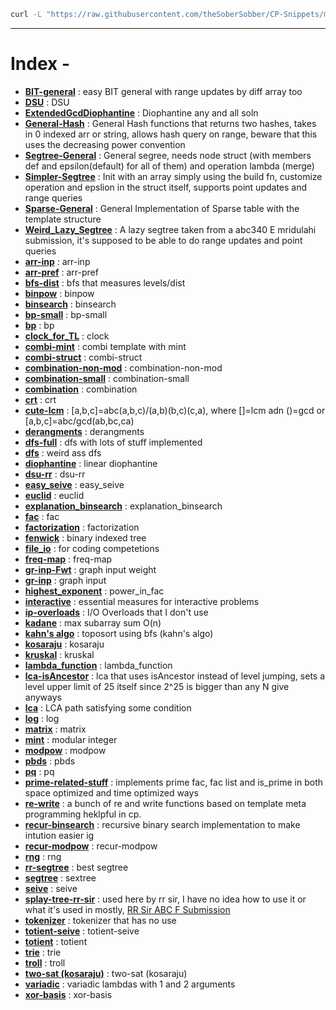 ```bash
curl -L "https://raw.githubusercontent.com/theSoberSobber/CP-Snippets/main/snippets.json" > snippets.json
```
---
# Index - 


- **[BIT-general](https://github.com/theSoberSobber/CP-Snippets/blob/main/snippets.json#L2)** : easy BIT general with range updates by diff array too 
- **[DSU](https://github.com/theSoberSobber/CP-Snippets/blob/main/snippets.json#L74)** : DSU 
- **[ExtendedGcdDiophantine](https://github.com/theSoberSobber/CP-Snippets/blob/main/snippets.json#L109)** : Diophantine any and all soln 
- **[General-Hash](https://github.com/theSoberSobber/CP-Snippets/blob/main/snippets.json#L231)** : General Hash functions that returns two hashes, takes in 0 indexed arr or string, allows hash query on range, beware that this uses the decreasing power convention 
- **[Segtree-General](https://github.com/theSoberSobber/CP-Snippets/blob/main/snippets.json#L306)** : General segree, needs node struct (with members def and epsilon(default) for all of them) and operation lambda (merge) 
- **[Simpler-Segtree](https://github.com/theSoberSobber/CP-Snippets/blob/main/snippets.json#L383)** : Init with an array simply using the build fn, customize operation and epslion in the struct itself, supports point updates and range queries 
- **[Sparse-General](https://github.com/theSoberSobber/CP-Snippets/blob/main/snippets.json#L437)** : General Implementation of Sparse table with the template<class T> structure 
- **[Weird_Lazy_Segtree](https://github.com/theSoberSobber/CP-Snippets/blob/main/snippets.json#L488)** : A lazy segtree taken from a abc340 E mridulahi submission, it's supposed to be able to do range updates and point queries 
- **[arr-inp](https://github.com/theSoberSobber/CP-Snippets/blob/main/snippets.json#L637)** : arr-inp 
- **[arr-pref](https://github.com/theSoberSobber/CP-Snippets/blob/main/snippets.json#L645)** : arr-pref 
- **[bfs-dist](https://github.com/theSoberSobber/CP-Snippets/blob/main/snippets.json#L653)** : bfs that measures levels/dist 
- **[binpow](https://github.com/theSoberSobber/CP-Snippets/blob/main/snippets.json#L672)** : binpow 
- **[binsearch](https://github.com/theSoberSobber/CP-Snippets/blob/main/snippets.json#L687)** : binsearch 
- **[bp-small](https://github.com/theSoberSobber/CP-Snippets/blob/main/snippets.json#L708)** : bp-small 
- **[bp](https://github.com/theSoberSobber/CP-Snippets/blob/main/snippets.json#L753)** : bp 
- **[clock_for_TL](https://github.com/theSoberSobber/CP-Snippets/blob/main/snippets.json#L831)** : clock 
- **[combi-mint](https://github.com/theSoberSobber/CP-Snippets/blob/main/snippets.json#L843)** : combi template with mint 
- **[combi-struct](https://github.com/theSoberSobber/CP-Snippets/blob/main/snippets.json#L919)** : combi-struct 
- **[combination-non-mod](https://github.com/theSoberSobber/CP-Snippets/blob/main/snippets.json#L970)** : combination-non-mod 
- **[combination-small](https://github.com/theSoberSobber/CP-Snippets/blob/main/snippets.json#L987)** : combination-small 
- **[combination](https://github.com/theSoberSobber/CP-Snippets/blob/main/snippets.json#L1003)** : combination 
- **[crt](https://github.com/theSoberSobber/CP-Snippets/blob/main/snippets.json#L1016)** : crt 
- **[cute-lcm](https://github.com/theSoberSobber/CP-Snippets/blob/main/snippets.json#L1040)** : [a,b,c]=abc(a,b,c)/(a,b)(b,c)(c,a), where []=lcm adn ()=gcd or [a,b,c]=abc/gcd(ab,bc,ca) 
- **[derangments](https://github.com/theSoberSobber/CP-Snippets/blob/main/snippets.json#L1050)** : derangments 
- **[dfs-full](https://github.com/theSoberSobber/CP-Snippets/blob/main/snippets.json#L1063)** : dfs with lots of stuff implemented 
- **[dfs](https://github.com/theSoberSobber/CP-Snippets/blob/main/snippets.json#L1093)** : weird ass dfs 
- **[diophantine](https://github.com/theSoberSobber/CP-Snippets/blob/main/snippets.json#L1113)** : linear diophantine 
- **[dsu-rr](https://github.com/theSoberSobber/CP-Snippets/blob/main/snippets.json#L1189)** : dsu-rr 
- **[easy_seive](https://github.com/theSoberSobber/CP-Snippets/blob/main/snippets.json#L1228)** : easy_seive 
- **[euclid](https://github.com/theSoberSobber/CP-Snippets/blob/main/snippets.json#L1247)** : euclid 
- **[explanation_binsearch](https://github.com/theSoberSobber/CP-Snippets/blob/main/snippets.json#L1272)** : explanation_binsearch 
- **[fac](https://github.com/theSoberSobber/CP-Snippets/blob/main/snippets.json#L1307)** : fac 
- **[factorization](https://github.com/theSoberSobber/CP-Snippets/blob/main/snippets.json#L1321)** : factorization 
- **[fenwick](https://github.com/theSoberSobber/CP-Snippets/blob/main/snippets.json#L1351)** : binary indexed tree 
- **[file_io](https://github.com/theSoberSobber/CP-Snippets/blob/main/snippets.json#L1391)** : for coding competetions 
- **[freq-map](https://github.com/theSoberSobber/CP-Snippets/blob/main/snippets.json#L1401)** : freq-map 
- **[gr-inp-Fwt](https://github.com/theSoberSobber/CP-Snippets/blob/main/snippets.json#L1412)** : graph input weight 
- **[gr-inp](https://github.com/theSoberSobber/CP-Snippets/blob/main/snippets.json#L1425)** : graph input 
- **[highest_exponent](https://github.com/theSoberSobber/CP-Snippets/blob/main/snippets.json#L1438)** : power_in_fac 
- **[interactive](https://github.com/theSoberSobber/CP-Snippets/blob/main/snippets.json#L1453)** : essential measures for interactive problems 
- **[ip-overloads](https://github.com/theSoberSobber/CP-Snippets/blob/main/snippets.json#L1478)** : I/O Overloads that I don't use 
- **[kadane](https://github.com/theSoberSobber/CP-Snippets/blob/main/snippets.json#L1495)** : max subarray sum O(n) 
- **[kahn's algo](https://github.com/theSoberSobber/CP-Snippets/blob/main/snippets.json#L1511)** : toposort using bfs (kahn's algo) 
- **[kosaraju](https://github.com/theSoberSobber/CP-Snippets/blob/main/snippets.json#L1533)** : kosaraju 
- **[kruskal](https://github.com/theSoberSobber/CP-Snippets/blob/main/snippets.json#L1613)** : kruskal 
- **[lambda_function](https://github.com/theSoberSobber/CP-Snippets/blob/main/snippets.json#L1634)** : lambda_function 
- **[lca-isAncestor](https://github.com/theSoberSobber/CP-Snippets/blob/main/snippets.json#L1643)** : lca that uses isAncestor instead of level jumping, sets a level upper limit of 25 itself since 2^25 is bigger than any N give anyways 
- **[lca](https://github.com/theSoberSobber/CP-Snippets/blob/main/snippets.json#L1694)** : LCA path satisfying some condition 
- **[log](https://github.com/theSoberSobber/CP-Snippets/blob/main/snippets.json#L1755)** : log 
- **[matrix](https://github.com/theSoberSobber/CP-Snippets/blob/main/snippets.json#L1786)** : matrix 
- **[mint](https://github.com/theSoberSobber/CP-Snippets/blob/main/snippets.json#L1837)** : modular integer 
- **[modpow](https://github.com/theSoberSobber/CP-Snippets/blob/main/snippets.json#L1896)** : modpow 
- **[pbds](https://github.com/theSoberSobber/CP-Snippets/blob/main/snippets.json#L1912)** : pbds 
- **[pq](https://github.com/theSoberSobber/CP-Snippets/blob/main/snippets.json#L1927)** : pq 
- **[prime-related-stuff](https://github.com/theSoberSobber/CP-Snippets/blob/main/snippets.json#L1935)** : implements prime fac, fac list and is_prime in both space optimized and time optimized ways 
- **[re-write](https://github.com/theSoberSobber/CP-Snippets/blob/main/snippets.json#L2126)** : a bunch of re and write functions based on template meta programming heklpful in cp. 
- **[recur-binsearch](https://github.com/theSoberSobber/CP-Snippets/blob/main/snippets.json#L2148)** : recursive binary search implementation to make intution easier ig 
- **[recur-modpow](https://github.com/theSoberSobber/CP-Snippets/blob/main/snippets.json#L2165)** : recur-modpow 
- **[rng](https://github.com/theSoberSobber/CP-Snippets/blob/main/snippets.json#L2181)** : rng 
- **[rr-segtree](https://github.com/theSoberSobber/CP-Snippets/blob/main/snippets.json#L2190)** : best segtree 
- **[segtree](https://github.com/theSoberSobber/CP-Snippets/blob/main/snippets.json#L2334)** : sextree 
- **[seive](https://github.com/theSoberSobber/CP-Snippets/blob/main/snippets.json#L2448)** : seive 
- **[splay-tree-rr-sir](https://github.com/theSoberSobber/CP-Snippets/blob/main/snippets.json#L2466)** : used here by rr sir, I have no idea how to use it or what it's used in mostly, [RR Sir ABC F Submission](https://atcoder.jp/contests/abc350/submissions/52600529) 
- **[tokenizer](https://github.com/theSoberSobber/CP-Snippets/blob/main/snippets.json#L2661)** : tokenizer that has no use 
- **[totient-seive](https://github.com/theSoberSobber/CP-Snippets/blob/main/snippets.json#L2668)** : totient-seive 
- **[totient](https://github.com/theSoberSobber/CP-Snippets/blob/main/snippets.json#L2682)** : totient 
- **[trie](https://github.com/theSoberSobber/CP-Snippets/blob/main/snippets.json#L2702)** : trie 
- **[troll](https://github.com/theSoberSobber/CP-Snippets/blob/main/snippets.json#L2738)** : troll 
- **[two-sat (kosaraju)](https://github.com/theSoberSobber/CP-Snippets/blob/main/snippets.json#L2748)** : two-sat (kosaraju) 
- **[variadic](https://github.com/theSoberSobber/CP-Snippets/blob/main/snippets.json#L2885)** : variadic lambdas with 1 and 2 arguments 
- **[xor-basis](https://github.com/theSoberSobber/CP-Snippets/blob/main/snippets.json#L2894)** : xor-basis 